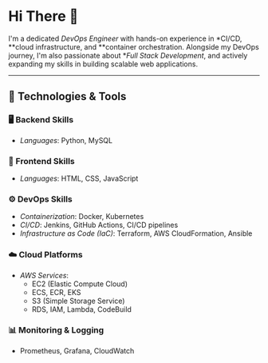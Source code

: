 # Hi There 👋  
I'm a dedicated *DevOps Engineer* with hands-on experience in *CI/CD, **cloud infrastructure, and **container orchestration. Alongside my DevOps journey, I'm also passionate about **Full Stack Development*, and actively expanding my skills in building scalable web applications.

---

## 🚀 Technologies & Tools

### 🖥️ Backend Skills
- *Languages*: Python, MySQL

### 🎨 Frontend Skills
- *Languages*: HTML, CSS, JavaScript

### ⚙️ DevOps Skills
- *Containerization*: Docker, Kubernetes  
- *CI/CD*: Jenkins, GitHub Actions, CI/CD pipelines  
- *Infrastructure as Code (IaC)*: Terraform, AWS CloudFormation, Ansible  

### ☁️ Cloud Platforms
- *AWS Services*:
  - EC2 (Elastic Compute Cloud)
  - ECS, ECR, EKS
  - S3 (Simple Storage Service)
  - RDS, IAM, Lambda, CodeBuild

### 📊 Monitoring & Logging
- Prometheus, Grafana, CloudWatch



